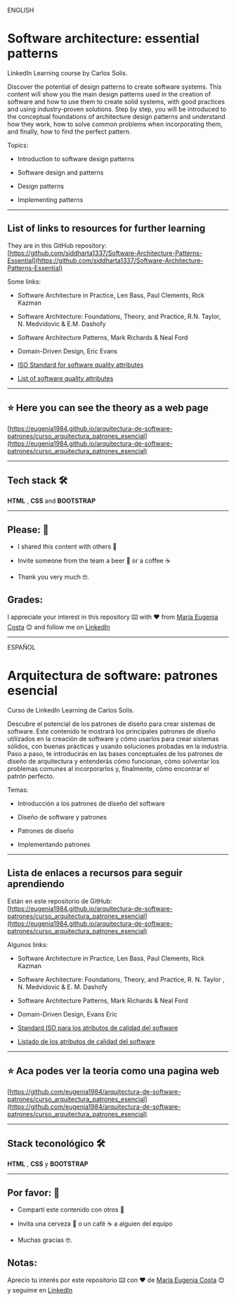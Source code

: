 ENGLISH


# Software architecture: essential patterns

LinkedIn Learning course by Carlos Solis.

Discover the potential of design patterns to create software systems. This content will show you the main design patterns used in the creation of software and how to use them to create solid systems, with good practices and using industry-proven solutions. Step by step, you will be introduced to the conceptual foundations of architecture design patterns and understand how they work, how to solve common problems when incorporating them, and finally, how to find the perfect pattern.

Topics:

- Introduction to software design patterns

- Software design and patterns

- Design patterns

- Implementing patterns

---


## List of links to resources for further learning

They are in this GitHub repository: [https://github.com/siddharta1337/Software-Architecture-Patterns-Essential](https://github.com/siddharta1337/Software-Architecture-Patterns-Essential)

Some links:

- Software Architecture in Practice, Len Bass, Paul Clements, Rick Kazman

- Software Architecture: Foundations, Theory, and Practice, R.N. Taylor, N. Medvidovic & E.M. Dashofy

- Software Architecture Patterns, Mark Richards & Neal Ford

- Domain-Driven Design, Eric Evans

- [ISO Standard for software quality attributes](https://www.iso.org/standard/35733.html)

- [List of software quality attributes](https://en.wikipedia.org/wiki/List_of_system_quality_attributes)

---

## :star: Here you can see the theory as a web page

[https://eugenia1984.github.io/arquitectura-de-software-patrones/curso_arquitectura_patrones_esencial](https://eugenia1984.github.io/arquitectura-de-software-patrones/curso_arquitectura_patrones_esencial)

---
## Tech stack 🛠️

**HTML** , **CSS** and **BOOTSTRAP**

---


## Please: 🎁

- I shared this content with others 📢

- Invite someone from the team a beer 🍺 or a coffee ☕

- Thank you very much 🤓.


## Grades:

I appreciate your interest in this repository ⌨️ with ❤️ from [María Eugenia Costa](https://github.com/eugenia1984) 😊 and follow me on [LinkedIn](https://www.linkedin.com/in/maríaeugeniacosta/)

---


ESPAÑOL

# Arquitectura de software: patrones esencial

Curso de LinkedIn Learning de Carlos Solis.

Descubre el potencial de los patrones de diseño para crear sistemas de software. Este contenido te mostrará los principales patrones de diseño utilizados en la creación de software y cómo usarlos para crear sistemas sólidos, con buenas prácticas y usando soluciones probadas en la industria. Paso a paso, te introducirás en las bases conceptuales de los patrones de diseño de arquitectura y entenderás cómo funcionan, cómo solventar los problemas comunes al incorporarlos y, finalmente, cómo encontrar el patrón perfecto.

Temas:

- Introducción a los patrones de diseño del software

- Diseño de software y patrones

- Patrones de diseño

- Implementando patrones

---

## Lista de enlaces a recursos para seguir aprendiendo

Están en este repositorio de GitHub: [https://eugenia1984.github.io/arquitectura-de-software-patrones/curso_arquitectura_patrones_esencial](https://eugenia1984.github.io/arquitectura-de-software-patrones/curso_arquitectura_patrones_esencial)

Algunos links:

- Software Architecture in Practice, Len Bass, Paul Clements, Rick Kazman

- Software Architecture: Foundations, Theory, and Practice, R. N. Taylor , N. Medvidovic & E. M. Dashofy

- Software Architecture Patterns, Mark Richards & Neal Ford

- Domain-Driven Design, Evans Eric

- [Standard ISO para los atributos de calidad del software](https://www.iso.org/standard/35733.html)

- [Listado de los atributos de calidad del software](https://en.wikipedia.org/wiki/List_of_system_quality_attributes)



---
## :star: Aca podes ver la teoria como una pagina web

[https://github.com/eugenia1984/arquitectura-de-software-patrones/curso_arquitectura_patrones_esencial](https://github.com/eugenia1984/arquitectura-de-software-patrones/curso_arquitectura_patrones_esencial)

---

## Stack teconológico 🛠️

**HTML** , **CSS** y **BOOTSTRAP**

---


## Por favor: 🎁

- Compartí este contenido con otros 📢

- Invita una cerveza 🍺 o un café ☕ a alguien del equipo

- Muchas gracias 🤓.


## Notas: 

Aprecio tu interés por este repositorio ⌨️ con ❤️ de [María Eugenia Costa](https://github.com/eugenia1984)  😊 y seguime en [LinkedIn](https://www.linkedin.com/in/maríaeugeniacosta/)